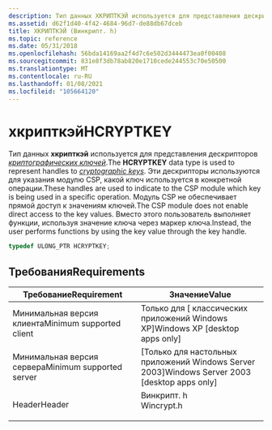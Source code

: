 ```yaml
---
description: Тип данных ХКРИПТКЭЙ используется для представления дескрипторов криптографических ключей.
ms.assetid: d62f1d40-4f42-4684-96d7-de88db67dceb
title: ХКРИПТКЭЙ (Винкрипт. h)
ms.topic: reference
ms.date: 05/31/2018
ms.openlocfilehash: 56bda14169aa2f4d7c6e502d3444473ea0f00408
ms.sourcegitcommit: 831e8f3db78ab820e1710cede244553c70e50500
ms.translationtype: MT
ms.contentlocale: ru-RU
ms.lasthandoff: 01/08/2021
ms.locfileid: "105664120"
---
```

# <a name="hcryptkey"></a><span data-ttu-id="2f751-103">хкрипткэй</span><span class="sxs-lookup"><span data-stu-id="2f751-103">HCRYPTKEY</span></span>

<span data-ttu-id="2f751-104">Тип данных **хкрипткэй** используется для представления дескрипторов [*криптографических ключей*](../secgloss/c-gly.md).</span><span class="sxs-lookup"><span data-stu-id="2f751-104">The **HCRYPTKEY** data type is used to represent handles to [*cryptographic keys*](../secgloss/c-gly.md).</span></span> <span data-ttu-id="2f751-105">Эти дескрипторы используются для указания модулю CSP, какой ключ используется в конкретной операции.</span><span class="sxs-lookup"><span data-stu-id="2f751-105">These handles are used to indicate to the CSP module which key is being used in a specific operation.</span></span> <span data-ttu-id="2f751-106">Модуль CSP не обеспечивает прямой доступ к значениям ключей.</span><span class="sxs-lookup"><span data-stu-id="2f751-106">The CSP module does not enable direct access to the key values.</span></span> <span data-ttu-id="2f751-107">Вместо этого пользователь выполняет функции, используя значение ключа через маркер ключа.</span><span class="sxs-lookup"><span data-stu-id="2f751-107">Instead, the user performs functions by using the key value through the key handle.</span></span>


```C++
typedef ULONG_PTR HCRYPTKEY;
```



## <a name="requirements"></a><span data-ttu-id="2f751-108">Требования</span><span class="sxs-lookup"><span data-stu-id="2f751-108">Requirements</span></span>



| <span data-ttu-id="2f751-109">Требование</span><span class="sxs-lookup"><span data-stu-id="2f751-109">Requirement</span></span> | <span data-ttu-id="2f751-110">Значение</span><span class="sxs-lookup"><span data-stu-id="2f751-110">Value</span></span> |
|-------------------------------------|---------------------------------------------------------------------------------------|
| <span data-ttu-id="2f751-111">Минимальная версия клиента</span><span class="sxs-lookup"><span data-stu-id="2f751-111">Minimum supported client</span></span><br/> | <span data-ttu-id="2f751-112">Только для \[ классических приложений Windows XP\]</span><span class="sxs-lookup"><span data-stu-id="2f751-112">Windows XP \[desktop apps only\]</span></span><br/>                                           |
| <span data-ttu-id="2f751-113">Минимальная версия сервера</span><span class="sxs-lookup"><span data-stu-id="2f751-113">Minimum supported server</span></span><br/> | <span data-ttu-id="2f751-114">\[Только для настольных приложений Windows Server 2003\]</span><span class="sxs-lookup"><span data-stu-id="2f751-114">Windows Server 2003 \[desktop apps only\]</span></span><br/>                                  |
| <span data-ttu-id="2f751-115">Header</span><span class="sxs-lookup"><span data-stu-id="2f751-115">Header</span></span><br/>                   | <dl> <span data-ttu-id="2f751-116"><dt>Винкрипт. h</dt></span><span class="sxs-lookup"><span data-stu-id="2f751-116"><dt>Wincrypt.h</dt></span></span> </dl> |



 

 
